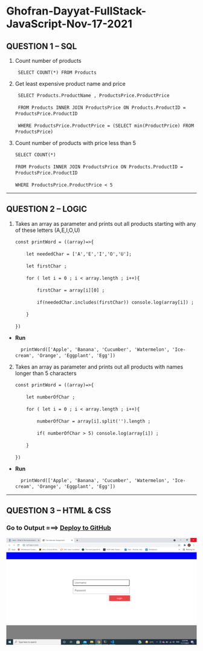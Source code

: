 # Ghofran-Dayyat-FullStack-JavaScript-Nov-17-2021

## QUESTION 1 – SQL
1. Count number of products

        SELECT COUNT(*) FROM Products 

2. Get least expensive product name and price

        SELECT Products.ProductName , ProductsPrice.ProductPrice 

        FROM Products INNER JOIN ProductsPrice ON Products.ProductID = ProductsPrice.ProductID 

        WHERE ProductsPrice.ProductPrice = (SELECT min(ProductPrice) FROM ProductsPrice)


3.  Count number of products with price less than 5  

        SELECT COUNT(*) 

        FROM Products INNER JOIN ProductsPrice ON Products.ProductID = ProductsPrice.ProductID 

        WHERE ProductsPrice.ProductPrice < 5
---
## QUESTION 2 – LOGIC

1.  Takes an array as parameter and prints out all products starting with any of these 
letters (A,E,I,O,U)

        const printWord = ((array)=>{

            let neededChar = ['A','E','I','O','U'];

            let firstChar ;  

            for ( let i = 0 ; i < array.length ; i++){

                firstChar = array[i][0] ;

                if(neededChar.includes(firstChar)) console.log(array[i]) ;

            }

        })


* **Run**

        printWord(['Apple', 'Banana', 'Cucumber', 'Watermelon', 'Ice-cream', 'Orange', 'Eggplant', 'Egg'])

2.  Takes an array as parameter and prints out all products with names longer than 5 
characters

        const printWord = ((array)=>{

            let numberOfChar ;

            for ( let i = 0 ; i < array.length ; i++){

                numberOfChar = array[i].split('').length ;

                if( numberOfChar > 5) console.log(array[i]) ;

            }

        })


* **Run**

        printWord(['Apple', 'Banana', 'Cucumber', 'Watermelon', 'Ice-cream', 'Orange', 'Eggplant', 'Egg'])

---
## QUESTION 3 – HTML & CSS
### Go to Output ===> [Deploy to GitHub](https://ghofrandayyat.github.io/Ghofran-Dayyat-FullStack-JavaScript-Nov-17-2021/)

![task Image](./image/q3.png)

